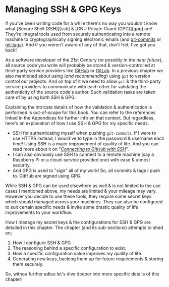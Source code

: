 # Managing SSH & GPG Keys

If you've been writing code for a while there's no way you wouldn't know what
[Secure Shell (SSH)][ssh] & [GNU Private Guard (GPG)][gpg] are! They're integral
tools used from securely authenticating into a remote machine to
cryptographically signing electronic emails (and [git-commits][git commits] or
[git-tags][git tags]). And if you weren't aware of any of that, don't fret, I've
got you back!

As a software developer of the 21st Century (_or possibly in the near future_),
all source code you write will probably be stored & version-controlled at
third-party service providers like [GitHub][github] or [GitLab][gitlab]. In a
previous chapter we also mentioned about using (_and recommending_) using `git`
to version control our projects. And on top of it we need to allow `git` & the
third-party service providers to communicate with each other for validating the
authenticity of the source code's author. Such validation tasks are taken care
of by using both SSH & GPG.

Explaining the intricate details of how the validation & authentication is
performed is out-of-scope for this book. You can refer to the references linked
in the Appendices for further info on that context. But regardless, here's an
explanation of how I use SSH & GPG for my specific needs.

- SSH for authenticating myself when pushing `git-commits`. If I were to use
  HTTPS instead, I would've to type in the password & username each time! Using
  SSH is a major improvement of quality of life. And you can read more about it
  on "[_Connecting to GitHub with SSH_][github ssh]".
- I can also obviously use SSH to connect to a remote machine (say a Raspberry
  Pi or a cloud-service provided one) with ease & utmost security.
- And GPG is used to "sign" all of my work! So, all commits & tags I push to.
  GitHub are signed using GPG.

While SSH & GPG can be used elsewhere as well & is not limited to the use cases
I mentioned above, my needs are limited & your mileage may vary. However you
decide to use these tools, they require some secret keys which should managed
across your machines. They can also be configured to suit certain specific needs
& invite some drastic quality of life improvements to your workflow.

How I manage my secret keys & the configurations for SSH & GPG are detailed in
this chapter. The chapter (and its sub-sections) attempts to shed on;

1. How I configure SSH & GPG
2. The reasoning behind a specific configuration to exist.
3. How a specific configuration value improves my quality of life.
4. Generating new keys, backing them up for future requirements & storing them
   securely.

So, withou further adieu let's dive deeper into more specific details of this
chapter!

<!-- Reference links -->

[git commits]: https://git-scm.com/docs/git-commit
[git tags]: https://git-scm.com/docs/git-tag
[github]: https://github.com
[gitlab]: https://about.gitlab.com
[github ssh]:
  https://docs.github.com/en/authentication/connecting-to-github-with-ssh
